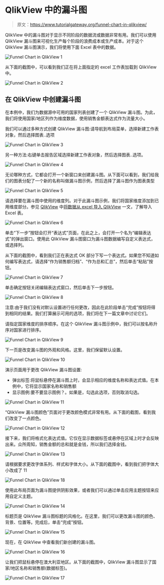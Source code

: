 # QlikView 中的漏斗图

> 原文：<https://www.tutorialgateway.org/funnel-chart-in-qlikview/>

QlikView 中的漏斗图对于显示不同阶段的数据流或数据非常有用。我们可以使用 QlikView 漏斗图来可视化生产每个阶段的浪费成本或生产成本。对于这个 QlikView 漏斗图演示，我们将使用下面 Excel 表中的数据。

![Funnel Chart in QlikView 1](img/50d32ae7a3729f5c15ead2c11b7b2d65.png)

从下面的截图中，可以看到我们正在将上面指定的 excel 工作表加载到 QlikView 中。

![Funnel Chart in QlikView 2](img/46ac809508c7830836ff1aed55f32acf.png)

## 在 QlikView 中创建漏斗图

在本例中，我们为数据源中可用的国家列表创建了一个 QlikView 漏斗图。为此，我们将使用国家/地区列作为维度数据，使用销售金额表达式作为流量大小。

我们可以通过多种方式创建 QlikView 漏斗图:请导航到布局菜单，选择新建工作表对象，然后选择图表..选项

![Funnel Chart in QlikView 3](img/c97a215653ff574a1a06c71d865f6f17.png)

另一种方法:右键单击报告区域选择新建工作表对象，然后选择图表..选项。

![Funnel Chart in QlikView 4](img/974deff3302eaec41ec04cd48129f9ae.png)

无论哪种方式，它都会打开一个新窗口来创建漏斗图。从下面可以看到，我们给我们的图表分配了一个新的名称叫做漏斗图示例，然后选择了漏斗图作为图表类型

![Funnel Chart in QlikView 5](img/47b17196d2f29ccbb418e9cc16747572.png)

请选择要在漏斗图中使用的维度列。对于此漏斗图示例，我们将国家维度添加到已用维度部分。参见 [QlikView](https://www.tutorialgateway.org/qlikview-tutorial/) 中[将数据从 excel 导入 QlikView](https://www.tutorialgateway.org/import-data-from-excel-to-qlikview/) 一文，了解导入 Excel 表。

![Funnel Chart in QlikView 6](img/59845438e04d8208eb6423751e7bbc0a.png)

单击“下一步”按钮会打开“表达式”页面，在此之上，会打开一个名为“编辑表达式”的弹出窗口。使用此 QlikView 漏斗图窗口为漏斗图数据编写自定义表达式，或选择列。

从下面的截图中，看到我们正在表达式 OK 部分下写一个表达式。如果您不知道如何编写表达式，请选择“作为销售额归档”、“作为总和汇总”，然后单击“粘贴”按钮。

![Funnel Chart in QlikView 7](img/40975a3e73f40cb506f80254a97dcc0b.png)

单击确定按钮关闭编辑表达式窗口，然后单击下一步按钮。

![Funnel Chart in QlikView 8](img/aa0e1ebed0aca58110fd95209e698a57.png)

注意:由于我们没有对默认设置进行任何更改，因此在此阶段单击“完成”按钮将得到相同的结果。我们打算展示可用的选项，我们将在下一篇文章中讨论它们。

请指定国家维度的排序顺序。在这个 QlikView 漏斗图示例中，我们可以按名称升序对国家进行排序。

![Funnel Chart in QlikView 9](img/1b1bd93fe67ce797e5c86eacb6331337.png)

下一页是改变漏斗图的外观和风格。这里，我们保留默认设置。

![Funnel Chart in QlikView 10](img/1f121166887ea72972758b1f72d064b5.png)

演示页面用于更改 QlikView 漏斗图设置:

*   弹出标签:将鼠标悬停在漏斗图上时，会显示相应的维度名称和表达式值。在本例中，它将显示国家名称和销售额
*   显示图例:要不要显示图例？。如果是，勾选此选项，否则取消勾选。

![Funnel Chart in QlikView 11](img/da4a2ca383c402d531c490ee7a65cdcd.png)

“QlikView 漏斗图颜色”页面对于更改颜色模式非常有用。从下面的截图，看到我们改变了一点颜色。

![Funnel Chart in QlikView 12](img/298210eb4a67267c0e6366a7162bc7a4.png)

接下来，我们将格式化表达式值。它仅在显示数据标签或悬停在区域上时才会反映出来。众所周知，销售金额的总和就是金钱，所以我们选择金钱。

![Funnel Chart in QlikView 13](img/b9bbd471b1243703ac1e49aa012ec6c9.png)

请根据要求更改字体系列、样式和字体大小。从下面的截图中，看到我们把字体大小改成了 11

![Funnel Chart in QlikView 18](img/e2523fd23591df792c6cf2bcc2e28797.png)

使用此布局页面为漏斗图提供阴影效果，或者我们可以通过单击应用主题按钮来应用自定义主题。

![Funnel Chart in QlikView 14](img/8cbd95c27f7ab7ec510ed50da2e5e810.png)

标题页是 QlikView 漏斗图标题的风格化。在这里，我们可以更改漏斗图的颜色、背景、位置等。完成后，单击“完成”按钮。

![Funnel Chart in QlikView 15](img/2466126be90c8435798e949d00109388.png)

现在，在 QlikView 中查看我们新创建的漏斗图。

![Funnel Chart in QlikView 16](img/10078c7ea8e5ea3978172837786646b9.png)

让我们把鼠标悬停在澳大利亚地区。从下面的截图中，QlikView 漏斗图显示了国家/地区名称和销售额(数据标签)。

![Funnel Chart in QlikView 17](img/c31ba4523459e45edb2b00858992e739.png)